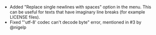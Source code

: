 - Added "Replace single newlines with spaces" option in the menu. This can be useful for texts that have imaginary line breaks (for example LICENSE files).
- Fixed "'utf-8' codec can't decode byte" error, mentioned in #3 by @nigelp
